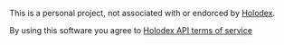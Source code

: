 This is a personal project, not associated with or endorced by [Holodex](https://holodex.net).

By using this software you agree to [Holodex API terms of service](https://docs.holodex.net/#section/LICENSE)